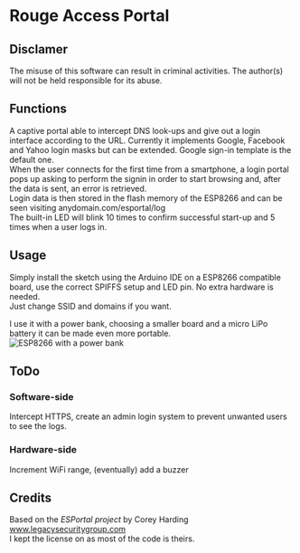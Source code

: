 # Rouge Access Portal
## Disclamer
The misuse of this software can result in criminal activities. The author(s) will not be held responsible for its abuse.
## Functions
A captive portal able to intercept DNS look-ups and give out a login interface according to the URL. Currently it implements Google, Facebook and Yahoo login masks but can be extended. Google sign-in template is the default one.<br>
When the user connects for the first time from a smartphone, a login portal pops up asking to perform the signin in order to start browsing and, after the data is sent, an error is retrieved.<br>
Login data is then stored in the flash memory of the ESP8266 and can be seen visiting anydomain.com/esportal/log<br>
The built-in LED will blink 10 times to confirm successful start-up and 5 times when a user logs in.
## Usage
Simply install the sketch using the Arduino IDE on a ESP8266 compatible board, use the correct SPIFFS setup and LED pin.
No extra hardware is needed.<br>
Just change SSID and domains if you want.

I use it with a power bank, choosing a smaller board and a micro LiPo battery it can be made even more portable.<br>
![ESP8266 with a power bank](https://image.ibb.co/bwiWuo/IMG_2368.jpg)
## ToDo
### Software-side
Intercept HTTPS, create an admin login system to prevent unwanted users to see the logs.
### Hardware-side
Increment WiFi range, (eventually) add a buzzer
## Credits
Based on the *ESPortal project* by Corey Harding www.legacysecuritygroup.com<br>
I kept the license on as most of the code is theirs.
